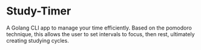 # Study-Timer

A Golang CLI app to manage your time efficiently. Based on the pomodoro technique, this allows the user to set intervals to focus, then rest, ultimately creating studying cycles.
